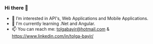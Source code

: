 ### Hi there 👋
- 🌱 I’m interested in API's, Web Applications and Mobile Applications.
- 🤔 I'm currently learning .Net and Angular.
- 📫 You can reach me: tolgabayir@hotmail.com & https://www.linkedin.com/in/tolga-bayir/

<!--
**tolgabayir/tolgabayir** is a ✨ _special_ ✨ repository because its `README.md` (this file) appears on your GitHub profile.

Here are some ideas to get you started:

- 🔭 I’m currently working on ...
- 🌱 I’m currently learning ...
- 👯 I’m looking to collaborate on ...
-  I’m looking for help with ...
- 💬 Ask me about ...
- 📫 How to reach me: ...
- 😄 Pronouns: ...
- ⚡ Fun fact: ...
-->
[<!--[![Tolga Bayır's GitHub stats](https://github-readme-stats.vercel.app/api/top-langs?username=tolgabayir&hide=html,scss,stylus,blade,jupyter%20notebook,python,css,shell,batchfile,dockerfile,typescript&theme=algolia&show_icons=true)](https://github.com/tolgabayir)-->](url)
